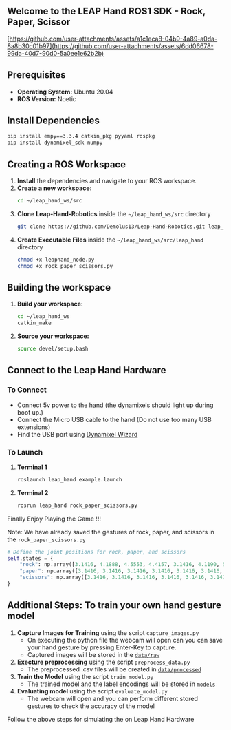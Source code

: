 ## Welcome to the LEAP Hand ROS1 SDK - Rock, Paper, Scissor
[https://github.com/user-attachments/assets/a1c1eca8-04b9-4a89-a0da-8a8b30c01b97](https://github.com/user-attachments/assets/6dd06678-99da-40d7-90d0-5a0ee1e62b2b)
## Prerequisites
- **Operating System:** Ubuntu 20.04
- **ROS Version:** Noetic

## Install Dependencies
```bash
pip install empy==3.3.4 catkin_pkg pyyaml rospkg
pip install dynamixel_sdk numpy
```

## Creating a ROS Workspace
1. **Install** the dependencies and navigate to your ROS workspace.
2. **Create a new workspace:**
    ```bash
    cd ~/leap_hand_ws/src
    ```
3. **Clone Leap-Hand-Robotics** inside the `~/leap_hand_ws/src` directory
    ```bash
    git clone https://github.com/Demolus13/Leap-Hand-Robotics.git leap_hand --recursive
    ```
4. **Create Executable Files** inside the `~/leap_hand_ws/src/leap_hand` directory
    ```bash
    chmod +x leaphand_node.py
    chmod +x rock_paper_scissors.py
    ```

## Building the workspace
1. **Build your workspace:**
    ```bash
    cd ~/leap_hand_ws
    catkin_make
    ```
2. **Source your workspace:**
    ```bash
    source devel/setup.bash
    ```

## Connect to the Leap Hand Hardware
### To Connect
- Connect 5v power to the hand (the dynamixels should light up during boot up.)
- Connect the Micro USB cable to the hand (Do not use too many USB extensions)
- Find the USB port using [Dynamixel Wizard](https://emanual.robotis.com/docs/en/software/dynamixel/dynamixel_wizard2/)

### To Launch
1. **Terminal 1**
    ```bash
    roslaunch leap_hand example.launch
    ```
2. **Terminal 2**
    ```bash
    rosrun leap_hand rock_paper_scissors.py
    ```
Finally Enjoy Playing the Game !!!

Note: We have already saved the gestures of rock, paper, and scissors in the `rock_paper_scissors.py`
```python
# Define the joint positions for rock, paper, and scissors
self.states = {
    "rock": np.array([3.1416, 4.1888, 4.5553, 4.4157, 3.1416, 4.1190, 5.1487, 4.2412, 3.1416, 4.2237, 4.7124, 4.4506, 2.6005, 1.5184, 4.6775, 4.4157]),
    "paper": np.array([3.1416, 3.1416, 3.1416, 3.1416, 3.1416, 3.1416, 3.1416, 3.1416, 3.1416, 3.1416, 3.1416, 3.1416, 3.1416, 3.1416, 3.1416, 3.1416]),
    "scissors": np.array([3.1416, 3.1416, 3.1416, 3.1416, 3.1416, 3.1416, 3.1416, 3.1416, 3.1416, 4.2237, 4.7124, 4.4506, 2.6005, 1.5184, 4.6775, 4.4157])
}
```

## Additional Steps: To train your own hand gesture model
1. **Capture Images for Training** using the script `capture_images.py`
    - On executing the python file the webcam will open can you can save your hand gesture by pressing Enter-Key to capture.
    - Captured images will be stored in the [`data/raw`](./hand_gesture/data/raw/)
2. **Execture preprocessing** using the script `preprocess_data.py`
    - The preprocessed .csv files will be created in [`data/processed`](./hand_gesture/data/processed/)
3. **Train the Model** using the script `train_model.py`
    - The trained model and the label encodings will be stored in [`models`](./hand_gesture/models/)
4. **Evaluating model** using the script `evaluate_model.py`
    - The webcam will open and you can perform different stored gestures to check the accuracy of the model

Follow the above steps for simulating the on Leap Hand Hardware


